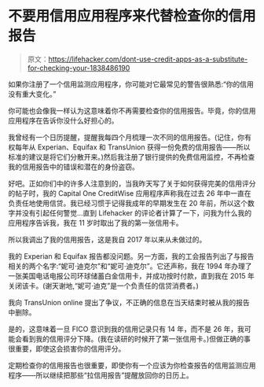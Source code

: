 # 不要用信用应用程序来代替检查你的信用报告

> 原文：<https://lifehacker.com/dont-use-credit-apps-as-a-substitute-for-checking-your-1838486190>

如果你注册了一个信用监测应用程序，你可能对它最常见的警告很熟悉:“你的信用没有重大变化。”



你可能也会像我一样认为这意味着你不再需要检查你的信用报告。毕竟，你的信用应用程序在告诉你没什么好担心的。

我曾经有一个日历提醒，提醒我每四个月梳理一次不同的信用报告。(记住，你有权每年从 Experian、Equifax 和 TransUnion 获得一份免费的信用报告——所以标准的建议是将它们分散开来。)然后我注册了银行提供的免费信用监控，不再检查我的信用报告中的错误和潜在的身份盗窃。

好吧。正如你们中的许多人注意到的，当我昨天写了关于如何获得完美的信用评分 的帖子时，我的 Capital One CreditWise 应用程序声称我在过去 26 年中一直在负责任地使用信贷。我已经习惯于记得我成年的早期发生在 20 年前，所以这个数字并没有引起任何警觉...直到 Lifehacker 的评论者计算了一下，问我为什么我的应用程序告诉我，我在 11 岁时取出了我的第一张信用卡。

所以我调出了我的信用报告，这是我自 2017 年以来从未做过的。

我的 Experian 和 Equifax 报告都没问题。另一方面，我的工会报告列出了与报告相关的两个名字:“妮可·迪克尔”和“妮可·迪克尔”。它还声称，我在 1994 年办理了一张美国电话电报公司环球储蓄白金信用卡，并成功按时付款，直到我在 2015 年关闭该卡。(谢天谢地,“妮可·迪克”是一个负责任的信贷消费者。)

我向 TransUnion online 提出了争议，不正确的信息在当天结束时被从我的报告中删除。

是的，这意味着一旦 FICO 意识到我的信用记录只有 14 年，而不是 26 年，我可能会看到我的信用评分下降。(我在读研的时候开了第一张信用卡。)但做正确的事很重要，即使这会损害你的信用评分。

定期检查你的信用报告也很重要，即使你有一个应该为你检查报告的信用监测应用程序——所以继续把那些“拉信用报告”提醒放回你的日历上。